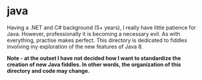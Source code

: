 java
======

Having a .NET and C# background (5+ years), I really have little patience for Java. However, professionally it is 
becoming a necessary evil.  As with everything, practise makes perfect.  This directory is dedicated to fiddles 
involving my exploration of the new features of Java 8.

**Note - at the outset I have not decided how I want to standardize the creation of new Java fiddles. 
In other words, the organization of this directory and code may change.**


